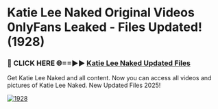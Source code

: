 # Katie Lee Naked Original Videos 0nlyFans Leaked - Files Updated! (1928)

<h3>🔴 CLICK HERE 🌐==►► <a href="https://tinyurl.com/yckcrads" rel="nofollow">Katie Lee Naked Updated Files</a></h3>

Get Katie Lee Naked and all content. Now you can access all videos and pictures of Katie Lee Naked. New Updated Files 2025!

[![1928](https://i.imgur.com/hpKpOFt.gif)](https://tinyurl.com/yckcrads)
